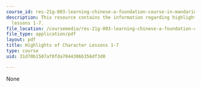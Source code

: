 ```yaml
---
course_id: res-21g-003-learning-chinese-a-foundation-course-in-mandarin-spring-2011
description: This resource contains the information regarding highlights of character
  lessons 1-7.
file_location: /coursemedia/res-21g-003-learning-chinese-a-foundation-course-in-mandarin-spring-2011/31d70b1507af0fda7044306b356df3d0_MITRES_21G_003S11_char_hts.pdf
file_type: application/pdf
layout: pdf
title: Highlights of Character Lessons 1-7
type: course
uid: 31d70b1507af0fda7044306b356df3d0

---
```

None
